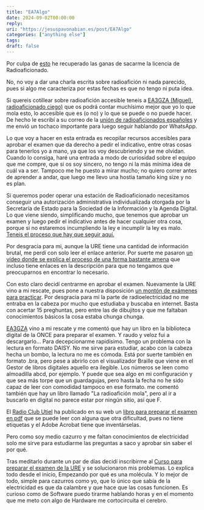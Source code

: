 ```yaml
---
title: "EA7Algo"
date: 2024-09-02T00:00:00
reply:
uri: "https://jesuspavonabian.es/post/EA7Algo"
categories: ["anything else"]
tags:
draft: false
---
```

Por culpa de [esto](http://qcsalon.net/es/forum5000000/topic126690) he recuperado las ganas de sacarme la licencia de Radioaficionado.

No, no voy a dar una charla escrita sobre radioafición ni nada parecido, pues si algo me caracteriza por estas fechas es que no tengo ni puta idea.

Si quereis cotillear sobre radioafición accesible teneis a [EA3GZA (Miguel), radioaficionado ciego)](https://ea3gza.es/) que os podrá contar muchísimo mejor que yo lo que mola esto, lo accesible que es (o no) y lo que se puede o no puede hacer. De hecho le escribí a su correo de la [unión de radioaficionados españoles](https://www.ure.es/) y me envió un tochaco importante para luego seguir hablando por WhatsApp.

Lo que voy a hacer en esta entrada es recopilar recursos accesibles para aprobar el examen que da derecho a pedir el indicativo, entre otras cosas para tenerlos yo a mano, ya que los voy descubriendo y se me olvidan. Cuando lo consiga, haré una entrada a modo de curiosidad sobre el equipo que me compre, que si os soy sincero, no tengo ni la más mínima idea de cuál va a ser. Tampoco me he puesto a mirar mucho; no quiero correr antes de aprender a andar, que luego me llevo una hostia tamaño <span lang="en-GB">king size</span> y no es plan.

Si queremos poder operar una estación de Radioaficionado necesitamos conseguir una autorización administrativa individualizada otorgada por la Secretaría de Estado para la Sociedad de la Información y la Agenda Digital. Lo que viene siendo, simplificando mucho, que tenemos que aprobar un examen y luego pedir el indicativo antes de hacer cualquier otra cosa, porque si no estaremos incumpliendo la ley e incumplir la ley es malo. [Teneis el proceso que hay que seguir aquí.](https://www.ure.es/obtener-autorizacion/)

Por desgracia para mi, aunque la URE tiene una cantidad de información brutal, me perdí con solo leer el enlace anterior. Por suerte me pasaron [un vídeo donde se explica el proceso de una forma bastante amena](https://www.youtube.com/watch?v=oqZn069FfEo) que incluso tiene enlaces en la descripción para que no tengamos que preocuparnos en encontrar lo necesario.

Con esto claro decidí centrarme en aprobar el examen. Nuevamente la URE vino a mi rescate, pues pone a nuestra disposición [un montón de exámenes para practicar](https://www.ure.es/examenes/). Por desgracia para mi la parte de radioelectricidad no me entraba en la cabeza por mucho que estudiaba y buscaba en internet. Basta con acertar 15 preghuntas, pero entre las de dibujitos y que me faltaban conocimientos básicos la cosa estaba chunga chunga.

[EA3GZA](https://ea3gza.es/) vino a mi rescate y me comentó que hay un libro en la biblioteca digital de la ONCE para preparar el examen. Y raudo y veloz fui a descargarlo... Para decepcionarme rapidísimo. Tengo un problema con la lectura en formato DAISY. No me sirve para estudiar, acabo con la cabeza hecha un bombo, la lectura no me es cómoda. Está por suerte también en formato .bra, pero pese a abrirlo con el visualizador Braille que viene en el Gestor de libros digitales aquello era ilegible. Los números se leen como almoadilla abcd, por ejemplo. Y puede que sea algo en mi configuración y que sea más torpe que un guardagujas, pero hasta la fecha no he sido capaz de leer con comodidad tampoco en ese formato. me comentó también que hay un libro llamado "La radioafición mola", pero al ir a buscarlo en digital no parece estar por ningún sitio, así que F.

El [Radio Club Utiel](https://www.ea5rca.es/) ha publicado en su web un [libro para preparar el examen en pdf](https://www.ea5rca.es/PDF/LibroE.pdf) que se puede leer con alguna que otra dificultad, pues no tiene etiquetas y el Adobe Acrobat tiene que inventárselas.

Pero como soy medio cazurro y me faltan conocimientos de electricidad solo me sirve para estudiarme las preguntas a saco y aprobar sin saber el por qué.

Tras meditarlo durante un par de días decidí inscribirme al [Curso para preparar el examen de la URE](https://tienda.ure.es/cursos/62-curso-autorizacion-radioaficionado.html) y se solucionaron mis problemas. Lo explica todo desde el inicio, Empezando por qué es una molécula. Y lo mejor de todo, simple para cazurros como yo, que lo único que sabía de la electricidad es que da calambre y que hace que las cosas funcionen. Es curioso como de Software puedo tirarme hablando horas y en el momento que me meto con algo de Hardware me cortocircuita el cerebro.
